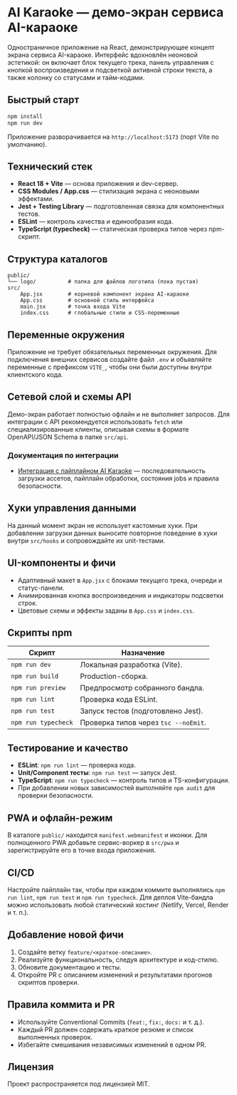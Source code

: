 # AI Karaoke — демо-экран сервиса AI-караоке

Одностраничное приложение на React, демонстрирующее концепт экрана сервиса AI-караоке. Интерфейс вдохновлён неоновой эстетикой: он включает блок текущего трека, панель управления с кнопкой воспроизведения и подсветкой активной строки текста, а также колонку со статусами и тайм-кодами.

## Быстрый старт

```bash
npm install
npm run dev
```

Приложение разворачивается на `http://localhost:5173` (порт Vite по умолчанию).

## Технический стек

- **React 18 + Vite** — основа приложения и dev-сервер.
- **CSS Modules / App.css** — стилизация экрана с неоновыми эффектами.
- **Jest + Testing Library** — подготовленная связка для компонентных тестов.
- **ESLint** — контроль качества и единообразия кода.
- **TypeScript (typecheck)** — статическая проверка типов через npm-скрипт.

## Структура каталогов

```
public/
└── logo/          # папка для файлов логотипа (пока пустая)
src/
    App.jsx        # корневой компонент экрана AI-караоке
    App.css        # основной стиль интерфейса
    main.jsx       # точка входа Vite
    index.css      # глобальные стили и CSS-переменные
```

## Переменные окружения

Приложение не требует обязательных переменных окружения. Для подключения внешних сервисов создайте файл `.env` и объявляйте переменные с префиксом `VITE_`, чтобы они были доступны внутри клиентского кода.

## Сетевой слой и схемы API

Демо-экран работает полностью офлайн и не выполняет запросов. Для интеграции с API рекомендуется использовать `fetch` или специализированные клиенты, описывая схемы в формате OpenAPI/JSON Schema в папке `src/api`.

### Документация по интеграции

- [Интеграция с пайплайном AI Karaoke](docs/backend-pipeline.md) — последовательность загрузки ассетов, пайплайн обработки, состояния jobs и правила безопасности.

## Хуки управления данными

На данный момент экран не использует кастомные хуки. При добавлении загрузки данных выносите повторное поведение в хуки внутри `src/hooks` и сопровождайте их unit-тестами.

## UI-компоненты и фичи

- Адаптивный макет в `App.jsx` с блоками текущего трека, очереди и статус-панели.
- Анимированная кнопка воспроизведения и индикаторы подсветки строк.
- Цветовые схемы и эффекты заданы в `App.css` и `index.css`.

## Скрипты npm

| Скрипт              | Назначение                           |
| ------------------- | ------------------------------------ |
| `npm run dev`       | Локальная разработка (Vite).         |
| `npm run build`     | Production-сборка.                   |
| `npm run preview`   | Предпросмотр собранного бандла.      |
| `npm run lint`      | Проверка кода ESLint.                |
| `npm run test`      | Запуск тестов (подготовлено Jest).   |
| `npm run typecheck` | Проверка типов через `tsc --noEmit`. |

## Тестирование и качество

- **ESLint**: `npm run lint` — проверка кода.
- **Unit/Component тесты**: `npm run test` — запуск Jest.
- **TypeScript**: `npm run typecheck` — контроль типов и TS-конфигурации.
- При добавлении новых зависимостей выполняйте `npm audit` для проверки безопасности.

## PWA и офлайн-режим

В каталоге `public/` находится `manifest.webmanifest` и иконки. Для полноценного PWA добавьте сервис-воркер в `src/pwa` и зарегистрируйте его в точке входа приложения.

## CI/CD

Настройте пайплайн так, чтобы при каждом коммите выполнялись `npm run lint`, `npm run test` и `npm run typecheck`. Для деплоя Vite-бандла можно использовать любой статический хостинг (Netlify, Vercel, Render и т. п.).

## Добавление новой фичи

1. Создайте ветку `feature/<краткое-описание>`.
2. Реализуйте функциональность, следуя архитектуре и код-стилю.
3. Обновите документацию и тесты.
4. Откройте PR с описанием изменений и результатами прогонов скриптов проверки.

## Правила коммита и PR

- Используйте Conventional Commits (`feat:`, `fix:`, `docs:` и т. д.).
- Каждый PR должен содержать краткое резюме и список выполненных проверок.
- Избегайте смешивания независимых изменений в одном PR.

## Лицензия

Проект распространяется под лицензией MIT.
